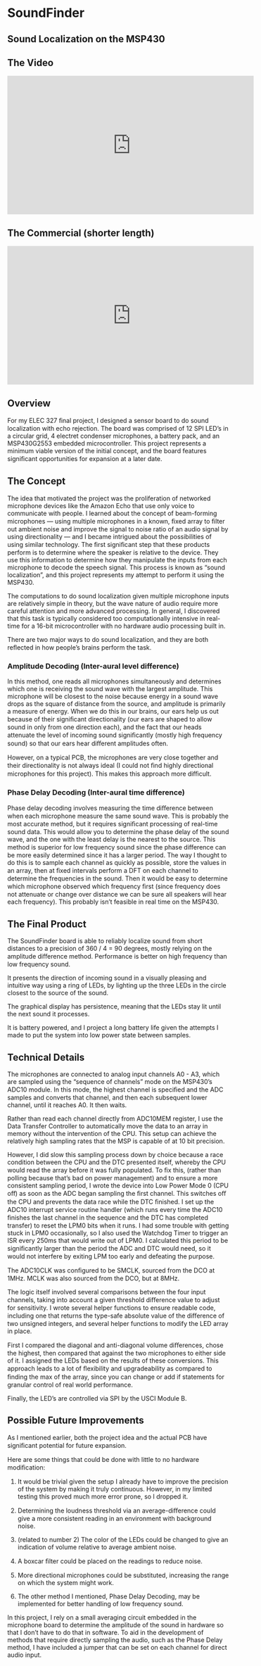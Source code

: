 # SoundFinder

## Sound Localization on the MSP430

## The Video

<iframe width="560" height="315" src="https://www.youtube.com/embed/_Bp2Un_X9Xs" frameborder="0" allow="accelerometer; autoplay; encrypted-media; gyroscope; picture-in-picture" allowfullscreen></iframe>

## The Commercial (shorter length)
<iframe width="560" height="315" src="https://www.youtube.com/embed/ITGVNiprCLQ" frameborder="0" allow="accelerometer; autoplay; encrypted-media; gyroscope; picture-in-picture" allowfullscreen></iframe>

## Overview
For my ELEC 327 ﬁnal project, I designed a sensor board to do sound localization with echo rejection. The board was comprised of 12 SPI LED’s in a circular grid, 4 electret condenser microphones, a battery pack, and an MSP430G2553 embedded microcontroller. This project represents a minimum viable version of the initial concept, and the board features signiﬁcant opportunities for expansion at a later date. 


## The Concept

The idea that motivated the project was the proliferation of networked microphone devices like the Amazon Echo that use only voice to communicate with people. I learned about the concept of beam-forming microphones — using multiple microphones in a known, ﬁxed array to ﬁlter out ambient noise and improve the signal to noise ratio of an audio signal by using directionality — and I became intrigued about the possibilities of using similar technology. The ﬁrst signiﬁcant step that these products perform is to determine where the speaker is relative to the device. They use this information to determine how they manipulate the inputs from each microphone to decode the speech signal. This process is known as “sound localization”, and this project represents my attempt to perform it using the MSP430.


The computations to do sound localization given multiple microphone inputs are relatively simple in theory, but the wave nature of audio require more careful attention and more advanced processing. In general, I discovered that this task is typically considered too computationally intensive in real-time for a 16-bit microcontroller with no hardware audio processing built in. 


There are two major ways to do sound localization, and they are both reﬂected in how people’s brains perform the task. 

### Amplitude Decoding (Inter-aural level difference)


In this method, one reads all microphones simultaneously and determines which one is receiving the sound wave with the largest amplitude. This microphone will be closest to the noise because energy in a sound wave drops as the square of distance from the source, and amplitude is primarily a measure of energy. When we do this in our brains, our ears help us out because of their signiﬁcant directionality (our ears are shaped to allow sound in only from one direction each), and the fact that our heads attenuate the level of incoming sound signiﬁcantly (mostly high frequency sound) so that our ears hear diﬀerent amplitudes often. 


However, on a typical PCB, the microphones are very close together and their directionality is not always ideal (I could not ﬁnd highly directional microphones for this project). This makes this approach more diﬃcult.


### Phase Delay Decoding (Inter-aural time difference)

Phase delay decoding involves measuring the time diﬀerence between when each microphone measure the same sound wave. This is probably the most accurate method, but it requires signiﬁcant processing of real-time sound data. This would allow you to determine the phase delay of the sound wave, and the one with the least delay is the nearest to the source. This method is superior for low frequency sound since the phase diﬀerence can be more easily determined since it has a larger period. The way I thought to do this is to sample each channel as quickly as possible, store the values in an array, then at ﬁxed intervals perform a DFT on each channel to determine the frequencies in the sound. Then it would be easy to determine which microphone observed which frequency ﬁrst (since frequency does not attenuate or change over distance we can be sure all speakers will hear each frequency). This probably isn’t feasible in real time on the MSP430. 


## The Final Product 


The SoundFinder board is able to reliably localize sound from short distances to a precision of 360 / 4 = 90 degrees, mostly relying on the amplitude diﬀerence method. Performance is better on high frequency than low frequency sound.



 It presents the direction of incoming sound in a visually pleasing and intuitive way using a ring of LEDs, by lighting up the three LEDs in the circle closest to the source of the sound. 


The graphical display has persistence, meaning that the LEDs stay lit until the next sound it processes. 


It is battery powered, and I project a long battery life given the attempts I made to put the system into low power state between samples. 



## Technical Details

The microphones are connected to analog input channels A0 - A3, which are sampled using the “sequence of channels” mode on the MSP430’s ADC10 module. In this mode, the highest channel is speciﬁed and the ADC samples and converts that channel, and then each subsequent lower channel, until it reaches A0. It then waits. 


Rather than read each channel directly from ADC10MEM register, I use the Data Transfer Controller to automatically move the data to an array in memory without the intervention of the CPU. This setup can achieve the relatively high sampling rates that the MSP is capable of at 10 bit precision. 


However, I did slow this sampling process down by choice because a race condition between the CPU and the DTC presented itself, whereby the CPU would read the array before it was fully populated. To ﬁx this, (rather than polling because that’s bad on power management) and to ensure a more consistent sampling period, I wrote the device into Low Power Mode 0 (CPU oﬀ) as soon as the ADC began sampling the ﬁrst channel. This switches oﬀ the CPU and prevents the data race while the DTC ﬁnished. I set up the ADC10 interrupt service routine handler (which runs every time the ADC10 ﬁnishes the last channel in the sequence and the DTC has completed transfer) to reset the LPM0 bits when it runs. I had some trouble with getting stuck in LPM0 occasionally, so I also used the Watchdog Timer to trigger an ISR every 250ms that would write out of LPM0. I calculated this period to be signiﬁcantly larger than the period the ADC and DTC would need, so it would not interfere by exiting LPM too early and defeating the purpose. 


The ADC10CLK was conﬁgured to be SMCLK, sourced from the DCO at 1MHz. MCLK was also sourced from the DCO, but at 8MHz. 


The logic itself involved several comparisons between the four input channels, taking into account a given threshold diﬀerence value to adjust for sensitivity. I wrote several helper functions to ensure readable code, including one that returns the type-safe absolute value of the diﬀerence of two unsigned integers, and several helper functions to modify the LED array in place. 


First I compared the diagonal and anti-diagonal volume diﬀerences, chose the highest, then compared that against the two microphones to either side of it. I assigned the LEDs based on the results of these conversions. This approach leads to a lot of ﬂexibility and upgradeability as compared to ﬁnding the max of the array, since you can change or add if statements for granular control of real world performance. 


Finally, the LED’s are controlled via SPI by the USCI Module B. 

## Possible Future Improvements


As I mentioned earlier, both the project idea and the actual PCB have signiﬁcant potential for future expansion. 


Here are some things that could be done with little to no hardware modiﬁcation:


1. It would be trivial given the setup I already have to improve the precision of the system by making it truly continuous. However, in my limited testing this proved much more error prone, so I dropped it.


2. Determining the loudness threshold via an average-diﬀerence could give a more consistent reading in an environment with background noise. 


3. (related to number 2) The color of the LEDs could be changed to give an indication of volume relative to average ambient noise.


4. A boxcar ﬁlter could be placed on the readings to reduce noise. 


5. More directional microphones could be substituted, increasing the range on which the system might work.
 6. The other method I mentioned, Phase Delay Decoding, may be implemented for better handling of low frequency sound.


In this project, I rely on a small averaging circuit embedded in the microphone board to determine the amplitude of the sound in hardware so that I don’t have to do that in software. To aid in the development of methods that require directly sampling the audio, such as the Phase Delay method, I have included a jumper that can be set on each channel for direct audio input. 



